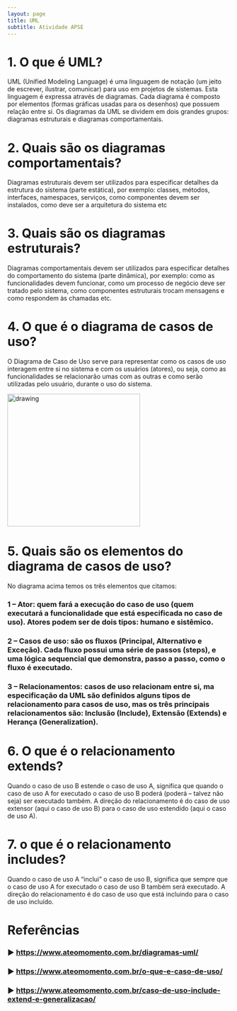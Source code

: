 ```yaml
---
layout: page
title: UML
subtitle: Atividade APSE
---
```


# 1.	O que é UML?
UML (Unified Modeling Language) é uma linguagem de notação (um jeito de escrever, ilustrar, comunicar) para uso em projetos de sistemas.
Esta linguagem é expressa através de diagramas. Cada diagrama é composto por elementos (formas gráficas usadas para os desenhos) que possuem relação entre si.
Os diagramas da UML se dividem em dois grandes grupos: diagramas estruturais e diagramas comportamentais.

# 2.	Quais são os diagramas comportamentais?
Diagramas estruturais devem ser utilizados para especificar detalhes da estrutura do sistema (parte estática), por exemplo: classes, métodos, interfaces, namespaces, serviços, como componentes devem ser instalados, como deve ser a arquitetura do sistema etc

# 3.	Quais são os diagramas estruturais? 
Diagramas comportamentais devem ser utilizados para especificar detalhes do comportamento do sistema (parte dinâmica), por exemplo: como as funcionalidades devem funcionar, como um processo de negócio deve ser tratado pelo sistema, como componentes estruturais trocam mensagens e como respondem às chamadas etc.

# 4.	O que é o diagrama de casos de uso?
O Diagrama de Caso de Uso serve para representar como os casos de uso interagem entre si no sistema e com os usuários (atores), ou seja, como as funcionalidades se relacionarão umas com as outras e como serão utilizadas pelo usuário, durante o uso do sistema.

<img src="https://user-images.githubusercontent.com/57163905/114277989-0044fd00-9a04-11eb-8ced-7dcd473fd8a8.png" alt="drawing" style="width:300px; height:300px;"/>

# 5.	Quais são os elementos do diagrama de casos de uso?
No diagrama acima temos os três elementos que citamos:

### 1 – Ator: quem fará a execução do caso de uso (quem executará a funcionalidade que está especificada no caso de uso). Atores podem ser de dois tipos: humano e sistêmico.

### 2 – Casos de uso: são os fluxos (Principal, Alternativo e Exceção). Cada fluxo possui uma série de passos (steps), e uma lógica sequencial que demonstra, passo a passo, como o fluxo é executado.

### 3 – Relacionamentos: casos de uso relacionam entre si, ma especificação da UML são definidos alguns tipos de relacionamento para casos de uso, mas os três principais relacionamentos são: Inclusão (Include), Extensão (Extends) e Herança (Generalization).

# 6.	O que é o relacionamento extends?
Quando o caso de uso B estende o caso de uso A, significa que quando o caso de uso A for executado o caso de uso B poderá (poderá – talvez não seja) ser executado também. A direção do relacionamento é do caso de uso extensor (aqui o caso de uso B) para o caso de uso estendido (aqui o caso de uso A).

# 7.	o que é o relacionamento includes?
Quando o caso de uso A “inclui” o caso de uso B, significa que sempre que o caso de uso A for executado o caso de uso B também será executado. A direção do relacionamento é do caso de uso que está incluindo para o caso de uso incluído.

# Referências
### ▶ <https://www.ateomomento.com.br/diagramas-uml/>
### ▶ <https://www.ateomomento.com.br/o-que-e-caso-de-uso/>
### ▶ <https://www.ateomomento.com.br/caso-de-uso-include-extend-e-generalizacao/>
